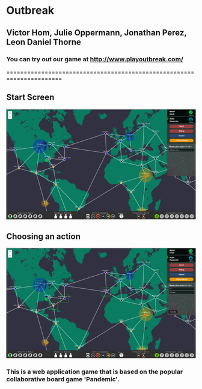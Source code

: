 # Outbreak
## Victor Hom, Julie Oppermann, Jonathan Perez, Leon Daniel Thorne
### You can try out our game at http://www.playoutbreak.com/
======================================================================
## Start Screen
![alt tag](https://github.com/VictorHom/Gif/blob/master/georgiaFocus.png)
## Choosing an action
![alt tag](https://github.com/VictorHom/Gif/blob/master/goScreen.png)
### This is a web application game that is based on the popular collaborative board game 'Pandemic'.
